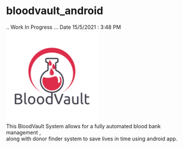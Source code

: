 # bloodvault_android
.. Work In Progress ... Date 15/5/2021 : 3:48 PM
<br>
![](app/src/main/res/drawable/splash_logo.png)
<br>
This BloodVault System allows for a fully automated blood bank management ,<br> along with donor finder system to save lives in time using android app.
